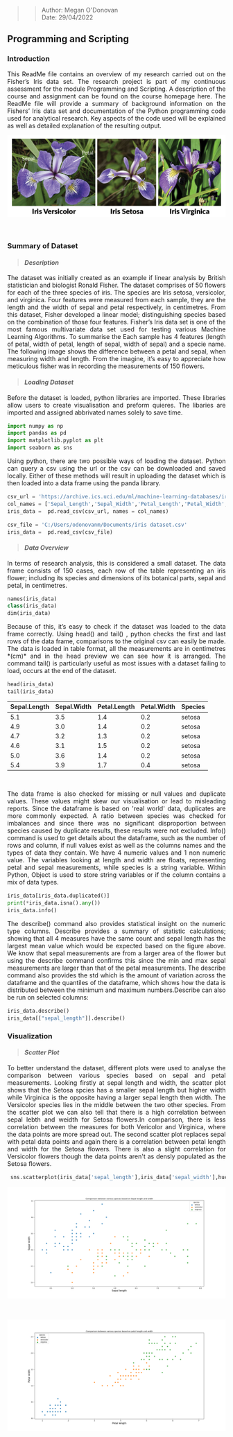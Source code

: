 >> Author: Megan O'Donovan  
>> Date: 29/04/2022
##  Programming and Scripting 

### Introduction 
<p align="justify">
This ReadMe file contains an overview of my research carried out on the Fisher’s Iris data set. The research project is part of my continuous assessment for the module Programming and Scripting. A description of the course and assignment can be found on the course homepage here. The ReadMe file will provide a summary of background information on the Fishers’ Iris data set and documentation of the Python programming code used for analytical research. Key aspects of the code used will be explained as well as detailed explanation of the resulting output. <br/> </p>
<p align="center">
  <img src="https://github.com/megan1103/pands-project/blob/main/Iris%20flowers%20in%20Fisher%20dataset.png" >
</p>
<br/> 


### Summary of Dataset 
>#### *Description* 
<p align="justify">The dataset was initially created as an example if linear analysis by British statistician and biologist Ronald Fisher. The dataset comprises of 50 flowers for each of the three species of iris. The species are Iris setosa, versicolor, and virginica. Four features were measured from each sample, they are the length and the width of sepal and petal respectively, in centimetres. From this dataset, Fisher developed a linear model; distinguishing species based on the combination of those four features. Fisher’s Iris data set is one of the most famous multivariate data set used for testing various Machine Learning Algorithms. To summarise the Each sample has 4 features (length of petal, width of petal, length of sepal, width of sepal) and a specie name. The following image shows the difference between a petal and sepal, when measuring width and length. From the imagine, it’s easy to appreciate how meticulous fisher was in recording the measurements of 150 flowers.  <br/> </p>

>#### *Loading Dataset*
<p align="justify">Before the dataset is loaded, python libraries are imported. These libraries allow users to create visualisation and preform quieres. The libaries are imported and assigned abbrivated names solely to save time.  <br/> </p>

```python 
import numpy as np    
import pandas as pd  
import matplotlib.pyplot as plt 
import seaborn as sns
```

<p align="justify">Using python, there are two possible ways of loading the dataset. Python can query a csv using the url or the csv can be downloaded and saved locally. Either of these methods will result in uploading the dataset which is then loaded into a data frame using the panda library.  <br/> </p>
 
```python
csv_url = 'https://archive.ics.uci.edu/ml/machine-learning-databases/iris/iris.data'
col_names = ['Sepal_Length','Sepal_Width','Petal_Length','Petal_Width','Class']
iris_data =  pd.read_csv(csv_url, names = col_names)
```
 
```python
csv_file = 'C:/Users/odonovanm/Documents/iris dataset.csv'
iris_data =  pd.read_csv(csv_file)
```

>#### *Data Overview*
<p align="justify">In terms of research analysis, this is considered a small dataset. The data frame consists of 150 cases, each row of the table representing an iris flower; including its species and dimensions of its botanical parts, sepal and petal, in centimetres. <br/> </p>

```python
names(iris_data)
class(iris_data)
dim(iris_data)
```

<p align="justify">Because of this, it’s easy to check if the dataset was loaded to the data frame correctly. Using head() and tail() , python checks the first and last rows of the data frame, comparisons to the original csv can easily be made.  The data is loaded in table format, all the measurements are in centimetres *(cm)* and in the head preview we can see how it is arranged. The command tail() is particularly useful as most issues with a dataset failing to load, occurs at the end of the dataset.    <br/> </p>

```python
head(iris_data)
tail(iris_data)
```

| Sepal.Length     | Sepal.Width      | Petal.Length     | Petal.Width     |Species   |
| ------------- | ------------- | -------- | -------- | -------- |
|      5.1    |      3.5    |      1.4    |      0.2    |      setosa|
|      4.9    |      3.0    |      1.4    |      0.2    |      setosa|
|      4.7    |      3.2    |      1.3    |      0.2    |      setosa|
|      4.6    |      3.1    |      1.5    |      0.2    |      setosa|
|      5.0    |      3.6    |      1.4    |      0.2    |      setosa|
|      5.4    |      3.9    |      1.7    |      0.4    |      setosa|


 <br/>

<p align="justify">The data frame is also checked for missing or null values and duplicate values. These values might skew our visualisation or lead to misleading reports. Since the dataframe is based on 'real world' data, duplicates are more commonly expected. A ratio between species was checked for imbalances and since there was no significant disproportion between species caused by duplicate results, these results were not excluded. Info() command is used to get details about the dataframe, such as the number of rows and column, if null values exist as well as the columns names and the types of data they contain. We have 4 numeric values and 1 non numeric value. The variables looking at length and width are floats, representing petal and sepal measurements, while species is a string variable. Within Python, Object is used to store string variables or if the column contains a mix of data types. <br/></p>

```python
iris_data[iris_data.duplicated()]
print(*iris_data.isna().any())
iris_data.info()
```

<p align="justify">The describe() command also provides statistical insight on the numeric type columns. Describe provides a summary of statistic calculations; showing that all 4 measures have the same count and sepal length has the largest mean value which would be expected based on the figure above. We know that sepal measurements are from a larger area of the flower but using the describe command confirms this since the min and max sepal measurements are larger than that of the petal measurements. The describe command also provides the std which is the amount of variation across the dataframe and the quantiles of the dataframe, which shows how the data is distributed between the minimum and maximum numbers.Describe can also be run on selected columns:  <br/></p>

```python
iris_data.describe()
iris_data[["sepal_length"]].describe()
```
### Visualization 
> #### *Scatter Plot*
<p align="justify">To better understand the dataset, different plots were used to analyse the comparison between various species based on sepal and petal measurements. Looking firstly at sepal length and width, the scatter plot shows that the Setosa spcies has a smaller sepal length but higher width while Virginica is the opposite having a larger sepal length then width. The Versicolor species lies in the middle between the two other species. From the scatter plot we can also tell that there is a high correlation between sepal lebth and weidth for Setosa flowers.In comparison, there is less correlation between the measures for both Vericolor and Virginica, where the data points are more spread out. The second scatter plot replaces sepal with petal data points and again there is a correlation between petal length and width for the Setosa flowers. There is also a slight correlation for Versicolor flowers though the data points aren't as densly populated as the Setosa flowers.  <br/></p>

```python
 sns.scatterplot(iris_data['sepal_length'],iris_data['sepal_width'],hue =iris_data['species'],s=50)
 ```
 
 <p align="center">
  <img src="https://github.com/megan1103/pands-project/blob/main/Comparison%20between%20various%20species%20via%20sepal.png" >
</p>
<br/> 

 <p align="center">
  <img src="https://github.com/megan1103/pands-project/blob/main/Comparison%20between%20various%20species%20via%20petal.png" >
</p>
<br/> 
 

